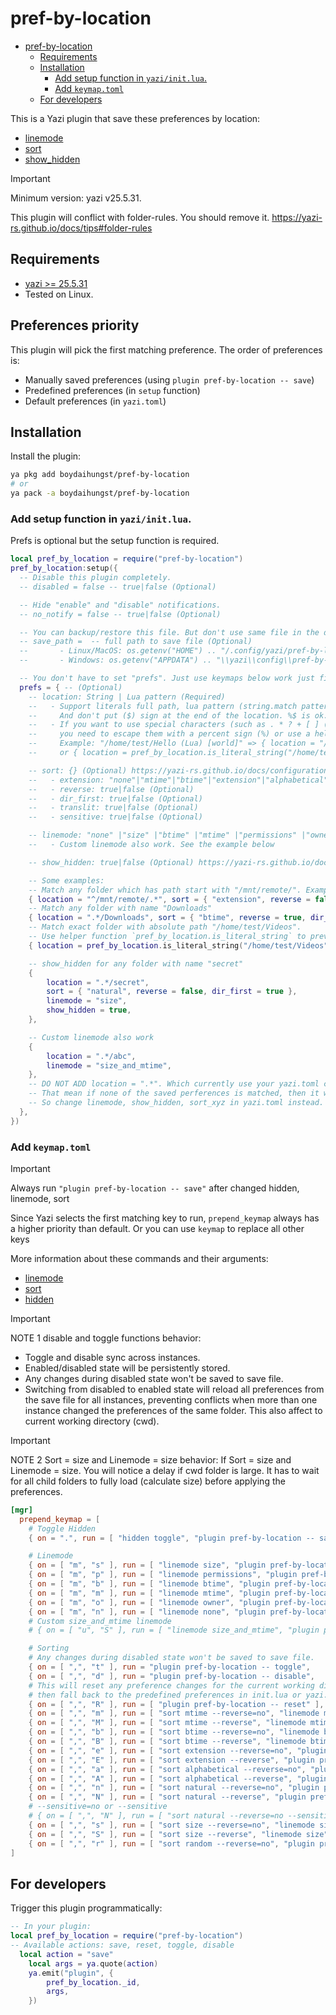 # pref-by-location

<!--toc:start-->

- [pref-by-location](#pref-by-location)
  - [Requirements](#requirements)
  - [Installation](#installation)
    - [Add setup function in `yazi/init.lua`.](#add-setup-function-in-yaziinitlua)
    - [Add `keymap.toml`](#add-keymaptoml)
  - [For developers](#for-developers)
  <!--toc:end-->

This is a Yazi plugin that save these preferences by location:

- [linemode](https://yazi-rs.github.io/docs/configuration/yazi#mgr.linemode)
- [sort](https://yazi-rs.github.io/docs/configuration/yazi#mgr.sort_by)
- [show_hidden](https://yazi-rs.github.io/docs/configuration/yazi#mgr.show_hidden)

> [!IMPORTANT]
> Minimum version: yazi v25.5.31.
>
> This plugin will conflict with folder-rules. You should remove it.
> https://yazi-rs.github.io/docs/tips#folder-rules

## Requirements

- [yazi >= 25.5.31](https://github.com/sxyazi/yazi)
- Tested on Linux.

## Preferences priority

This plugin will pick the first matching preference. The order of preferences is:

- Manually saved preferences (using `plugin pref-by-location -- save`)
- Predefined preferences (in `setup` function)
- Default preferences (in `yazi.toml`)

## Installation

Install the plugin:

```sh
ya pkg add boydaihungst/pref-by-location
# or
ya pack -a boydaihungst/pref-by-location
```

### Add setup function in `yazi/init.lua`.

Prefs is optional but the setup function is required.

```lua
local pref_by_location = require("pref-by-location")
pref_by_location:setup({
  -- Disable this plugin completely.
  -- disabled = false -- true|false (Optional)

  -- Hide "enable" and "disable" notifications.
  -- no_notify = false -- true|false (Optional)

  -- You can backup/restore this file. But don't use same file in the different OS.
  -- save_path =  -- full path to save file (Optional)
  --       - Linux/MacOS: os.getenv("HOME") .. "/.config/yazi/pref-by-location"
  --       - Windows: os.getenv("APPDATA") .. "\\yazi\\config\\pref-by-location"

  -- You don't have to set "prefs". Just use keymaps below work just fine
  prefs = { -- (Optional)
    -- location: String | Lua pattern (Required)
    --   - Support literals full path, lua pattern (string.match pattern): https://www.lua.org/pil/20.2.html
    --     And don't put ($) sign at the end of the location. %$ is ok.
    --   - If you want to use special characters (such as . * ? + [ ] ( ) ^ $ %) in "location"
    --     you need to escape them with a percent sign (%) or use a helper funtion `pref_by_location.is_literal_string`
    --     Example: "/home/test/Hello (Lua) [world]" => { location = "/home/test/Hello %(Lua%) %[world%]", ....}
    --     or { location = pref_by_location.is_literal_string("/home/test/Hello (Lua) [world]"), .....}

    -- sort: {} (Optional) https://yazi-rs.github.io/docs/configuration/yazi#mgr.sort_by
    --   - extension: "none"|"mtime"|"btime"|"extension"|"alphabetical"|"natural"|"size"|"random", (Optional)
    --   - reverse: true|false (Optional)
    --   - dir_first: true|false (Optional)
    --   - translit: true|false (Optional)
    --   - sensitive: true|false (Optional)

    -- linemode: "none" |"size" |"btime" |"mtime" |"permissions" |"owner" (Optional) https://yazi-rs.github.io/docs/configuration/yazi#mgr.linemode
    --   - Custom linemode also work. See the example below

    -- show_hidden: true|false (Optional) https://yazi-rs.github.io/docs/configuration/yazi#mgr.show_hidden

    -- Some examples:
    -- Match any folder which has path start with "/mnt/remote/". Example: /mnt/remote/child/child2
    { location = "^/mnt/remote/.*", sort = { "extension", reverse = false, dir_first = true, sensitive = false} },
    -- Match any folder with name "Downloads"
    { location = ".*/Downloads", sort = { "btime", reverse = true, dir_first = true }, linemode = "btime" },
    -- Match exact folder with absolute path "/home/test/Videos".
    -- Use helper function `pref_by_location.is_literal_string` to prevent the case where the path contains special characters
    { location = pref_by_location.is_literal_string("/home/test/Videos"), sort = { "btime", reverse = true, dir_first = true }, linemode = "btime" },

    -- show_hidden for any folder with name "secret"
    {
	    location = ".*/secret",
	    sort = { "natural", reverse = false, dir_first = true },
	    linemode = "size",
	    show_hidden = true,
    },

    -- Custom linemode also work
    {
	    location = ".*/abc",
	    linemode = "size_and_mtime",
    },
    -- DO NOT ADD location = ".*". Which currently use your yazi.toml config as fallback.
    -- That mean if none of the saved perferences is matched, then it will use your config from yazi.toml.
    -- So change linemode, show_hidden, sort_xyz in yazi.toml instead.
  },
})
```

### Add `keymap.toml`

> [!IMPORTANT]
> Always run `"plugin pref-by-location -- save"` after changed hidden, linemode, sort

Since Yazi selects the first matching key to run, `prepend_keymap` always has a higher priority than default.
Or you can use `keymap` to replace all other keys

More information about these commands and their arguments:

- [linemode](https://yazi-rs.github.io/docs/configuration/keymap#mgr.linemode)
- [sort](https://yazi-rs.github.io/docs/configuration/keymap#mgr.sort)
- [hidden](https://yazi-rs.github.io/docs/configuration/keymap#mgr.hidden)

> [!IMPORTANT]
> NOTE 1 disable and toggle functions behavior:
>
> - Toggle and disable sync across instances.
> - Enabled/disabled state will be persistently stored.
> - Any changes during disabled state won't be saved to save file.
> - Switching from disabled to enabled state will reload all preferences
>   from the save file for all instances, preventing conflicts
>   when more than one instance changed the preferences of the same folder.
>   This also affect to current working directory (cwd).

> [!IMPORTANT]
> NOTE 2 Sort = size and Linemode = size behavior:
> If Sort = size and Linemode = size.
> You will notice a delay if cwd folder is large.
> It has to wait for all child folders to fully load (calculate size) before applying
> the preferences.

```toml
[mgr]
  prepend_keymap = [
    # Toggle Hidden
    { on = ".", run = [ "hidden toggle", "plugin pref-by-location -- save" ], desc = "Toggle the visibility of hidden files" },

    # Linemode
    { on = [ "m", "s" ], run = [ "linemode size", "plugin pref-by-location -- save" ],        desc = "Linemode: size" },
    { on = [ "m", "p" ], run = [ "linemode permissions", "plugin pref-by-location -- save" ], desc = "Linemode: permissions" },
    { on = [ "m", "b" ], run = [ "linemode btime", "plugin pref-by-location -- save" ],       desc = "Linemode: btime" },
    { on = [ "m", "m" ], run = [ "linemode mtime", "plugin pref-by-location -- save" ],       desc = "Linemode: mtime" },
    { on = [ "m", "o" ], run = [ "linemode owner", "plugin pref-by-location -- save" ],       desc = "Linemode: owner" },
    { on = [ "m", "n" ], run = [ "linemode none", "plugin pref-by-location -- save" ],        desc = "Linemode: none" },
    # Custom size_and_mtime linemode
    # { on = [ "u", "S" ], run = [ "linemode size_and_mtime", "plugin pref-by-location -- save" ], desc = "Show Size and Modified time" },

    # Sorting
    # Any changes during disabled state won't be saved to save file.
    { on = [ ",", "t" ], run = "plugin pref-by-location -- toggle",                                                desc = "Toggle auto-save preferences" },
    { on = [ ",", "d" ], run = "plugin pref-by-location -- disable",                                               desc = "Disable auto-save preferences" },
    # This will reset any preference changes for the current working directory (CWD),
    # then fall back to the predefined preferences in init.lua or yazi.toml.
    { on = [ ",", "R" ], run = [ "plugin pref-by-location -- reset" ],                                             desc = "Reset preference of cwd" },
    { on = [ ",", "m" ], run = [ "sort mtime --reverse=no", "linemode mtime", "plugin pref-by-location -- save" ], desc = "Sort by modified time" },
    { on = [ ",", "M" ], run = [ "sort mtime --reverse", "linemode mtime", "plugin pref-by-location -- save" ],    desc = "Sort by modified time (reverse)" },
    { on = [ ",", "b" ], run = [ "sort btime --reverse=no", "linemode btime", "plugin pref-by-location -- save" ], desc = "Sort by birth time" },
    { on = [ ",", "B" ], run = [ "sort btime --reverse", "linemode btime", "plugin pref-by-location -- save" ],    desc = "Sort by birth time (reverse)" },
    { on = [ ",", "e" ], run = [ "sort extension --reverse=no", "plugin pref-by-location -- save" ],               desc = "Sort by extension" },
    { on = [ ",", "E" ], run = [ "sort extension --reverse", "plugin pref-by-location -- save" ],                  desc = "Sort by extension (reverse)" },
    { on = [ ",", "a" ], run = [ "sort alphabetical --reverse=no", "plugin pref-by-location -- save" ],            desc = "Sort alphabetically" },
    { on = [ ",", "A" ], run = [ "sort alphabetical --reverse", "plugin pref-by-location -- save" ],               desc = "Sort alphabetically (reverse)" },
    { on = [ ",", "n" ], run = [ "sort natural --reverse=no", "plugin pref-by-location -- save" ],                 desc = "Sort naturally" },
    { on = [ ",", "N" ], run = [ "sort natural --reverse", "plugin pref-by-location -- save" ],                    desc = "Sort naturally (reverse)" },
    # --sensitive=no or --sensitive
    # { on = [ ",", "N" ], run = [ "sort natural --reverse=no --sensitive", "plugin pref-by-location -- save" ],                    desc = "Sort naturally" },
    { on = [ ",", "s" ], run = [ "sort size --reverse=no", "linemode size", "plugin pref-by-location -- save" ],   desc = "Sort by size" },
    { on = [ ",", "S" ], run = [ "sort size --reverse", "linemode size", "plugin pref-by-location -- save" ],      desc = "Sort by size (reverse)" },
    { on = [ ",", "r" ], run = [ "sort random --reverse=no", "plugin pref-by-location -- save" ],                  desc = "Sort randomly" },
]
```

## For developers

Trigger this plugin programmatically:

```lua
-- In your plugin:
local pref_by_location = require("pref-by-location")
-- Available actions: save, reset, toggle, disable
  local action = "save"
	local args = ya.quote(action)
	ya.emit("plugin", {
		pref_by_location._id,
		args,
	})
```
